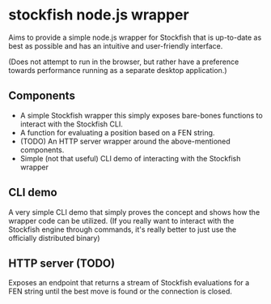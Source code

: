 # stockfish node.js wrapper

Aims to provide a simple node.js wrapper for Stockfish that is up-to-date as best as possible and has an intuitive and user-friendly interface.

(Does not attempt to run in the browser, but rather have a preference towards performance running as a separate desktop application.)

## Components

- A simple Stockfish wrapper this simply exposes bare-bones functions to interact with the Stockfish CLI.
- A function for evaluating a position based on a FEN string.
- (TODO) An HTTP server wrapper around the above-mentioned components.
- Simple (not that useful) CLI demo of interacting with the Stockfish wrapper

## CLI demo

A very simple CLI demo that simply proves the concept and shows how the wrapper code can be utilized. (If you really want to interact with the Stockfish engine through commands, it's really better to just use the officially distributed binary)

## HTTP server (TODO)

Exposes an endpoint that returns a stream of Stockfish evaluations for a FEN string until the best move is found or the connection is closed.

